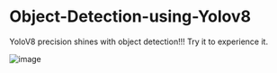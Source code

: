 # Object-Detection-using-Yolov8

YoloV8 precision shines with object detection!!! Try it to experience it.

![image](https://github.com/PadmaDhakappa/Object-Detection-using-Yolov8/assets/117293642/23ba30c2-b2bd-48ed-8df1-9ba20578c20a)
